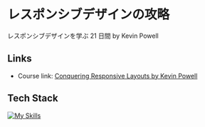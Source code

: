 # レスポンシブデザインの攻略

レスポンシブデザインを学ぶ 21 日間 by Kevin Powell

## Links

- Course link: [Conquering Responsive Layouts by Kevin Powell](https://courses.kevinpowell.co/view/courses/conquering-responsive-layouts)

## Tech Stack

[![My Skills](https://skillicons.dev/icons?i=nextjs,react,tailwind,nodejs)](https://skillicons.dev)
